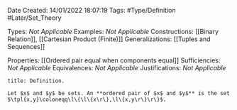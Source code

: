 <div class="topSpace"></div>

Date Created: 14/01/2022 18:07:19
Tags: #Type/Definition #Later/Set_Theory

Types: _Not Applicable_
Examples: _Not Applicable_ 
Constructions: [[Binary Relation]], [[Cartesian Product (Finite)]]
Generalizations: [[Tuples and Sequences]]

Properties: [[Ordered pair equal when components equal]]
Sufficiencies: _Not Applicable_
Equivalences: _Not Applicable_
Justifications: _Not Applicable_

``` ad-Definition
title: Definition.

Let $x$ and $y$ be sets. An **ordered pair of $x$ and $y$** is the set $\tpl{x,y}\coloneqq\l\{\l\{x\r\},\l\{x,y\r\}\r\}$.

```
